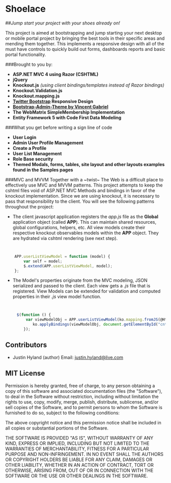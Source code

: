 ﻿# Shoelace
##_Jump start your project with your shoes already on!_


This project is aimed at bootstrapping and jump starting your next desktop or mobile portal project by bringing 
the best tools in their specific areas and mending them together.  This implements a 
responsive design with all of the must have controls to quickly build out forms, dashboards 
reports and basic portal functionality.  


###Brought to you by:

* **ASP.NET MVC 4 using Razor (CSHTML)**
* **jQuery** 
* **Knockout.js** _(using client bindings/templates instead of Razor bindings)_
* **Knockout.Validation.js**
* **Knockout.mapping.js**
* **[Twitter Bootstrap](http://getbootstrap.com/) Responsive Design**
* **[Bootstrap-Admin-Theme by Vincent Gabriel](https://github.com/VinceG/Bootstrap-Admin-Theme)**
* **The WebMatrix SimpleMembership Implementation**
* **Entity Framework 5 with Code First Data Modeling**


###What you get before writing a sign line of code

* **User Login**
* **Admin User Profile Management**
* **Create a Profile**
* **User List Management**
* **Role Base security**
* **Themed Modals, forms, tables, site layout and other layouts examples found in the Samples pages**

###MVC and MVVM Together with a ~twist~
The Web is a difficult place to effectively use MVC and MVVM patterns.  This project
attempts to keep the cshtml files void of ASP.NET MVC Methods and bindings in favor of the knockout implementation.  Since we are using knockout, 
it is necessary to pass that responsibility to the client. You will see the following patterns throughout the 
project:

- The client javascript application registers the _app.js_ file as the **Global** application object (called **APP**).  This can maintain shared resources, global configurations, helpers, etc. All view models create their respective 
knockout observables models within the **APP** object.  They are hydrated via cshtml rendering (see next step).

```javascript


	APP.userListViewModel = function (model) {
		var self = model;
		$.extend(APP.userListViewModel, model);
	};

```

- The Model's properties originate from the MVC modeling, JSON serialized and passed to 
the client. Each view gets a _.js_ file that is registered. View Models can be extended for validation and 
computed properties in their _.js_ view model function. 

```javascript


     $(function () {
         var viewModelObj = APP.userListViewModel(ko.mapping.fromJS(@Html.Raw(Model.ToJson())));
            ko.applyBindings(viewModelObj, document.getElementById("cntnrUserList"));
        });
```


 
## Contributors

* Justin Hyland (author) Email: justin.hyland@live.com

## MIT License

Permission is hereby granted, free of charge, to any person obtaining a copy
of this software and associated documentation files (the "Software"), to deal
in the Software without restriction, including without limitation the rights
to use, copy, modify, merge, publish, distribute, sublicense, and/or sell
copies of the Software, and to permit persons to whom the Software is
furnished to do so, subject to the following conditions:

The above copyright notice and this permission notice shall be included in
all copies or substantial portions of the Software.

THE SOFTWARE IS PROVIDED "AS IS", WITHOUT WARRANTY OF ANY KIND, EXPRESS OR
IMPLIED, INCLUDING BUT NOT LIMITED TO THE WARRANTIES OF MERCHANTABILITY,
FITNESS FOR A PARTICULAR PURPOSE AND NON-INFRINGEMENT. IN NO EVENT SHALL THE
AUTHORS OR COPYRIGHT HOLDERS BE LIABLE FOR ANY CLAIM, DAMAGES OR OTHER
LIABILITY, WHETHER IN AN ACTION OF CONTRACT, TORT OR OTHERWISE, ARISING FROM,
OUT OF OR IN CONNECTION WITH THE SOFTWARE OR THE USE OR OTHER DEALINGS IN
THE SOFTWARE.